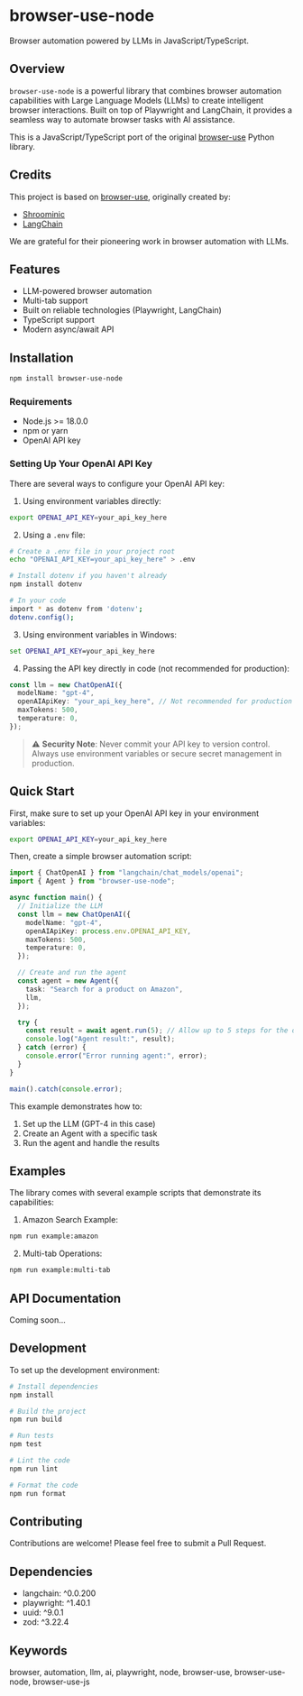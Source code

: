 # browser-use-node

Browser automation powered by LLMs in JavaScript/TypeScript.

## Overview

`browser-use-node` is a powerful library that combines browser automation capabilities with Large Language Models (LLMs) to create intelligent browser interactions. Built on top of Playwright and LangChain, it provides a seamless way to automate browser tasks with AI assistance.

This is a JavaScript/TypeScript port of the original [browser-use](https://github.com/browser-use/browser-use) Python library.

## Credits

This project is based on [browser-use](https://github.com/browser-use/browser-use), originally created by:
- [Shroominic](https://github.com/Shroominic)
- [LangChain](https://github.com/langchain-ai)

We are grateful for their pioneering work in browser automation with LLMs.

## Features

- LLM-powered browser automation
- Multi-tab support
- Built on reliable technologies (Playwright, LangChain)
- TypeScript support
- Modern async/await API

## Installation

```bash
npm install browser-use-node
```

### Requirements

- Node.js >= 18.0.0
- npm or yarn
- OpenAI API key

### Setting Up Your OpenAI API Key

There are several ways to configure your OpenAI API key:

1. Using environment variables directly:
```bash
export OPENAI_API_KEY=your_api_key_here
```

2. Using a `.env` file:
```bash
# Create a .env file in your project root
echo "OPENAI_API_KEY=your_api_key_here" > .env

# Install dotenv if you haven't already
npm install dotenv

# In your code
import * as dotenv from 'dotenv';
dotenv.config();
```

3. Using environment variables in Windows:
```cmd
set OPENAI_API_KEY=your_api_key_here
```

4. Passing the API key directly in code (not recommended for production):
```typescript
const llm = new ChatOpenAI({
  modelName: "gpt-4",
  openAIApiKey: "your_api_key_here", // Not recommended for production
  maxTokens: 500,
  temperature: 0,
});
```

> ⚠️ **Security Note**: Never commit your API key to version control. Always use environment variables or secure secret management in production.

## Quick Start

First, make sure to set up your OpenAI API key in your environment variables:

```bash
export OPENAI_API_KEY=your_api_key_here
```

Then, create a simple browser automation script:

```typescript
import { ChatOpenAI } from "langchain/chat_models/openai";
import { Agent } from "browser-use-node";

async function main() {
  // Initialize the LLM
  const llm = new ChatOpenAI({
    modelName: "gpt-4",
    openAIApiKey: process.env.OPENAI_API_KEY,
    maxTokens: 500,
    temperature: 0,
  });

  // Create and run the agent
  const agent = new Agent({
    task: "Search for a product on Amazon",
    llm,
  });

  try {
    const result = await agent.run(5); // Allow up to 5 steps for the operation
    console.log("Agent result:", result);
  } catch (error) {
    console.error("Error running agent:", error);
  }
}

main().catch(console.error);
```

This example demonstrates how to:
1. Set up the LLM (GPT-4 in this case)
2. Create an Agent with a specific task
3. Run the agent and handle the results

## Examples

The library comes with several example scripts that demonstrate its capabilities:

1. Amazon Search Example:
```bash
npm run example:amazon
```

2. Multi-tab Operations:
```bash
npm run example:multi-tab
```

## API Documentation

Coming soon...

## Development

To set up the development environment:

```bash
# Install dependencies
npm install

# Build the project
npm run build

# Run tests
npm test

# Lint the code
npm run lint

# Format the code
npm run format
```

## Contributing

Contributions are welcome! Please feel free to submit a Pull Request.


## Dependencies

- langchain: ^0.0.200
- playwright: ^1.40.1
- uuid: ^9.0.1
- zod: ^3.22.4



## Keywords

browser, automation, llm, ai, playwright, node, browser-use, browser-use-node, browser-use-js


